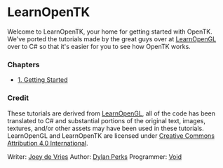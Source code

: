 # LearnOpenTK
Welcome to LearnOpenTK, your home for getting started with OpenTK. We've ported the tutorials made by the great guys over at [LearnOpenGL](https://learnopengl.com) over to C# so that it's easier for you to see how OpenTK works.

### Chapters

- [1. Getting Started](chapter1)

### Credit
These tutorials are derived from [LearnOpenGL](https://learnopengl.com), all of the code has been translated to C# and substantial portions of the original text, images, textures, and/or other assets may have been used in these tutorials. LearnOpenGL and LearnOpenTK are licensed under [Creative Commons Attribution 4.0 International](https://creativecommons.org/licenses/by/4.0/).

Writer: [Joey de Vries](https://joeydevries.com)
Author: [Dylan Perks](https://github.com/DylanFPS)
Programmer: [Void](https://github.com/devvoid)
